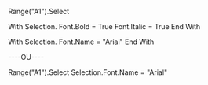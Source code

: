 Range("A1").Select

With Selection.
	Font.Bold = True
	Font.Italic = True
End With


With Selection.
	Font.Name = "Arial"
End With

----OU----

Range("A1").Select
Selection.Font.Name = "Arial"
